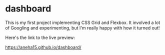 # dashboard

This is my first project implementing CSS Grid and Flexbox. It involved a lot of Googling and experimenting, but I'm really happy with how it turned out!

Here's the link to the live preview: 

https://aneha15.github.io/dashboard/

